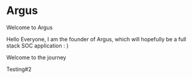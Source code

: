 # Argus
Welcome to Argus


Hello Everyone, I am the founder of Argus, which will hopefully be a full stack SOC application : ) 

Welcome to the journey 


Testing#2
